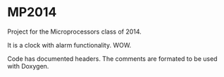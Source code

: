 MP2014
======

Project for the Microprocessors class of 2014.

It is a clock with alarm functionality. WOW.

Code has documented headers. The comments are formated
to be used with Doxygen.